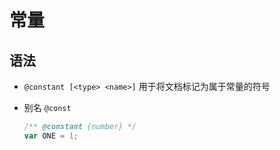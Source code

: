 # 常量

## 语法

+ `@constant [<type> <name>]` 用于将文档标记为属于常量的符号

+ 别名 `@const`

  ```js
  /** @constant {number} */
  var ONE = 1;
  ```
